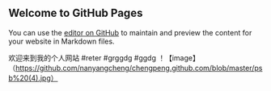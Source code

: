 ## Welcome to GitHub Pages

You can use the [editor on GitHub](https://github.com/nanyangcheng/chengpeng.github.com/edit/master/index.md) to maintain and preview the content for your website in Markdown files.

欢迎来到我的个人网站
#reter
#grggdg
#ggdg
！【image】（https://github.com/nanyangcheng/chengpeng.github.com/blob/master/psb%20(4).jpg）
